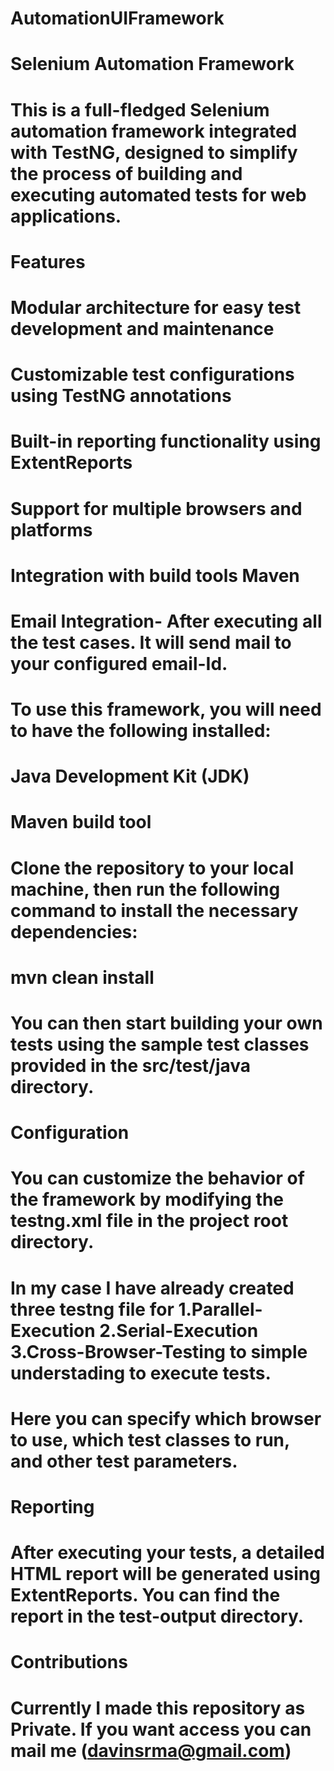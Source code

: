 # AutomationUIFramework
# Selenium Automation Framework
# This is a full-fledged Selenium automation framework integrated with TestNG, designed to simplify the process of building and executing automated tests for web applications.

# Features
# Modular architecture for easy test development and maintenance
# Customizable test configurations using TestNG annotations
# Built-in reporting functionality using ExtentReports
# Support for multiple browsers and platforms
# Integration with build tools Maven
# Email Integration- After executing all the test cases. It will send mail to your configured email-Id.

# To use this framework, you will need to have the following installed:

# Java Development Kit (JDK)
# Maven build tool
# Clone the repository to your local machine, then run the following command to install the necessary dependencies:
# mvn clean install

# You can then start building your own tests using the sample test classes provided in the src/test/java directory.

# Configuration
# You can customize the behavior of the framework by modifying the testng.xml file in the project root directory.
# In my case I have already created three testng file for 1.Parallel-Execution 2.Serial-Execution 3.Cross-Browser-Testing to simple understading to execute tests.
# Here you can specify which browser to use, which test classes to run, and other test parameters.

# Reporting
# After executing your tests, a detailed HTML report will be generated using ExtentReports. You can find the report in the test-output directory.

# Contributions
# Currently I made this repository as Private. If you want access you can mail me (davinsrma@gmail.com)
